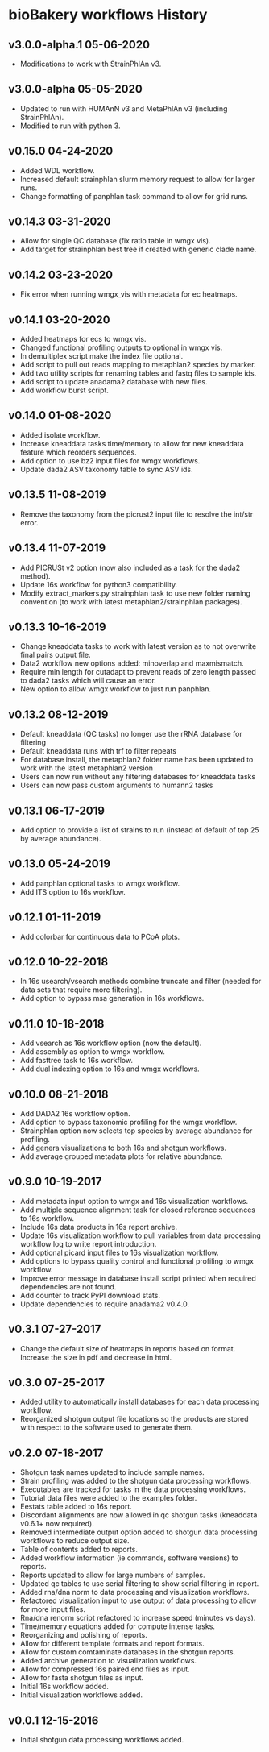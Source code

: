 
# bioBakery workflows History #

## v3.0.0-alpha.1 05-06-2020 ##

* Modifications to work with StrainPhlAn v3.

## v3.0.0-alpha 05-05-2020 ##

* Updated to run with HUMAnN v3 and MetaPhlAn v3 (including StrainPhlAn).
* Modified to run with python 3.

## v0.15.0 04-24-2020 ##

* Added WDL workflow.
* Increased default strainphlan slurm memory request to allow for larger runs.
* Change formatting of panphlan task command to allow for grid runs.

## v0.14.3 03-31-2020 ##

* Allow for single QC database (fix ratio table in wmgx vis).
* Add target for strainphlan best tree if created with generic clade name.

## v0.14.2 03-23-2020 ##

* Fix error when running wmgx_vis with metadata for ec heatmaps.

## v0.14.1 03-20-2020 ##

* Added heatmaps for ecs to wmgx vis.
* Changed functional profiling outputs to optional in wmgx vis.
* In demultiplex script make the index file optional.
* Add script to pull out reads mapping to metaphlan2 species by marker.
* Add two utility scripts for renaming tables and fastq files to sample ids.
* Add script to update anadama2 database with new files.
* Add workflow burst script. 

## v0.14.0 01-08-2020 ##

* Added isolate workflow.
* Increase kneaddata tasks time/memory to allow for new kneaddata feature which reorders sequences.
* Add option to use bz2 input files for wmgx workflows.
* Update dada2 ASV taxonomy table to sync ASV ids.

## v0.13.5 11-08-2019 ##

* Remove the taxonomy from the picrust2 input file to resolve the int/str error.

## v0.13.4 11-07-2019 ##

* Add PICRUSt v2 option (now also included as a task for the dada2 method).
* Update 16s workflow for python3 compatibility.
* Modify extract_markers.py strainphlan task to use new folder naming convention (to work with latest metaphlan2/strainphlan packages).

## v0.13.3 10-16-2019 ##

* Change kneaddata tasks to work with latest version as to not overwrite final pairs output file.
* Data2 workflow new options added: minoverlap and maxmismatch.
* Require min length for cutadapt to prevent reads of zero length passed to dada2 tasks which will cause an error.
* New option to allow wmgx workflow to just run panphlan.

## v0.13.2 08-12-2019 ##

* Default kneaddata (QC tasks) no longer use the rRNA database for filtering
* Default kneaddata runs with trf to filter repeats
* For database install, the metaphlan2 folder name has been updated to work with the latest metaphlan2 version
* Users can now run without any filtering databases for kneaddata tasks
* Users can now pass custom arguments to humann2 tasks

## v0.13.1 06-17-2019 ##

* Add option to provide a list of strains to run (instead of default of top 25 by average abundance).

## v0.13.0 05-24-2019 ##

* Add panphlan optional tasks to wmgx workflow.
* Add ITS option to 16s workflow.

## v0.12.1 01-11-2019 ##

* Add colorbar for continuous data to PCoA plots.

## v0.12.0 10-22-2018 ##

* In 16s usearch/vsearch methods combine truncate and filter (needed for data sets that require more filtering).
* Add option to bypass msa generation in 16s workflows. 

## v0.11.0 10-18-2018 ##

* Add vsearch as 16s workflow option (now the default).
* Add assembly as option to wmgx workflow.
* Add fasttree task to 16s workflow.
* Add dual indexing option to 16s and wmgx workflows.

## v0.10.0 08-21-2018 ##

* Add DADA2 16s workflow option.
* Add option to bypass taxonomic profiling for the wmgx workflow.
* Strainphlan option now selects top species by average abundance for profiling.
* Add genera visualizations to both 16s and shotgun workflows.
* Add average grouped metadata plots for relative abundance.

## v0.9.0 10-19-2017 ##

* Add metadata input option to wmgx and 16s visualization workflows.
* Add multiple sequence alignment task for closed reference sequences to 16s workflow.
* Include 16s data products in 16s report archive.
* Update 16s visualization workflow to pull variables from data processing workflow log to write report introduction.
* Add optional picard input files to 16s visualization workflow.
* Add options to bypass quality control and functional profiling to wmgx workflow.
* Improve error message in database install script printed when required dependencies are not found.
* Add counter to track PyPI download stats.
* Update dependencies to require anadama2 v0.4.0.

## v0.3.1 07-27-2017 ##

* Change the default size of heatmaps in reports based on format. Increase the size in pdf and decrease in html.

## v0.3.0 07-25-2017 ##

* Added utility to automatically install databases for each data processing workflow.
* Reorganized shotgun output file locations so the products are stored with respect to the software used to generate them.

## v0.2.0 07-18-2017 ##

* Shotgun task names updated to include sample names.
* Strain profiling was added to the shotgun data processing workflows.
* Executables are tracked for tasks in the data processing workflows.
* Tutorial data files were added to the examples folder.
* Eestats table added to 16s report.
* Discordant alignments are now allowed in qc shotgun tasks (kneaddata v0.6.1+ now required).
* Removed intermediate output option added to shotgun data processing workflows to reduce output size.
* Table of contents added to reports.
* Added workflow information (ie commands, software versions) to reports.
* Reports updated to allow for large numbers of samples.
* Updated qc tables to use serial filtering to show serial filtering in report.
* Added rna/dna norm to data processing and visualization workflows.
* Refactored visualization input to use output of data processing to allow for more input files.
* Rna/dna renorm script refactored to increase speed (minutes vs days).
* Time/memory equations added for compute intense tasks.
* Reorganizing and polishing of reports.
* Allow for different template formats and report formats.
* Allow for custom comtaminate databases in the shotgun reports.
* Added archive generation to visualization workflows.
* Allow for compressed 16s paired end files as input.
* Allow for fasta shotgun files as input.
* Initial 16s workflow added.
* Initial visualization workflows added.

## v0.0.1 12-15-2016 ##

* Initial shotgun data processing workflows added.
